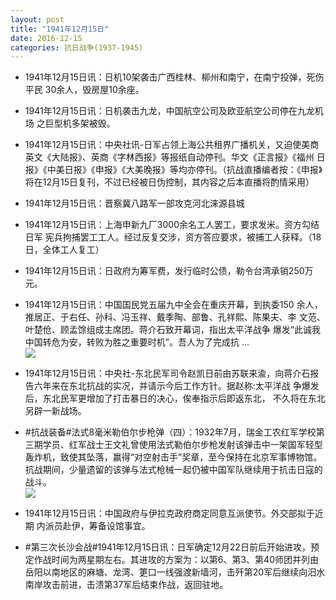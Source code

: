 ```yaml
---
layout: post
title: "1941年12月15日"
date: 2016-12-15
categories: 抗日战争(1937-1945)
---
```


<meta name="referrer" content="no-referrer" />

- 1941年12月15日讯：日机10架袭击广西桂林、柳州和南宁，在南宁投弹，死伤平民 30余人，毁房屋10余座。 

- 1941年12月15日讯：日机袭击九龙，中国航空公司及欧亚航空公司停在九龙机场 之巨型机多架被毁。 

- 1941年12月15日讯：中央社讯-日军占领上海公共租界广播机关，又迫使美商英文《大陆报》、英商《字林西报》等报纸自动停刊。华文《正言报》《福州 日报》《中美日报》《申报》《大美晚报》等均亦停刊。（抗战直播编者按：《申报》将在12月15日复刊，不过已经被日伪控制，其内容之后本直播将酌情采用） 

- 1941年12月15日讯：晋察冀八路军一部攻克河北涞源县城 

- 1941年12月15日讯：上海申新九厂3000余名工人罢工，要求发米。资方勾结日军 宪兵拘捕罢工工人。经过反复交涉，资方答应要求，被捕工人获释。（18 日，全体工人复工） 

- 1941年12月15日讯：日政府为筹军费，发行临时公债，勒令台湾承销250万元。 

- 1941年12月15日讯：中国国民党五届九中全会在重庆开幕，到执委150 余人，推居正、于右任、孙科、冯玉祥、戴季陶、部鲁、孔祥熙、陈果夫、李 文范、叶楚伧、顾孟馀组成主席团。蒋介石致开幕词，指出太平洋战争 爆发“此诚我中国转危为安，转败为胜之重要时机”。吾人为了完成抗  ... <br/><img src="https://ww3.sinaimg.cn/large/aca367d8jw1farcbr67x0j20c80bxmyt.jpg" />

- 1941年12月15日讯：中央社-东北民军司令赵凯日前由苏联来渝，向蒋介石报 告六年来在东北抗战的实况，并请示今后工作方针。据赵称:太平洋战 争爆发后，东北民军更增加了打击暴日的决心，俟奉指示后即返东北， 不久将在东北另辟一新战场。 

- #抗战装备#法式8毫米勒伯尔步枪弹（四）：1932年7月，瑞金工农红军学校第三期学员、红军战士王文礼曾使用法式勒伯尔步枪发射该弹击中一架国军轻型轰炸机，致使其坠落，赢得“对空射击手”奖章，至今保持在北京军事博物馆。抗战期间，少量遗留的该弹与法式枪械一起仍被中国军队继续用于抗击日寇的战斗。 <br/><img src="https://ww1.sinaimg.cn/large/aca367d8jw1far8v3jvhfj204i0h8t9o.jpg" />

- 1941年12月15日讯：中国政府与伊拉克政府商定同意互派使节。外交部拟于近期 内派员赴伊，筹备设馆事宜。 

- #第三次长沙会战#1941年12月15日讯：日军确定12月22日前后开始进攻，预定作战时间为两星期左右。其进攻的方案为：以第6、第3、第40师团并列由岳阳以南地区的麻塘、龙湾、筻口一线强渡新墙河，击歼第20军后继续向汨水南岸攻击前进，击溃第37军后结束作战，返回驻地。 

